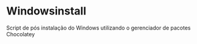 # Windowsinstall
Script de pós instalação do Windows utilizando o gerenciador de pacotes Chocolatey
